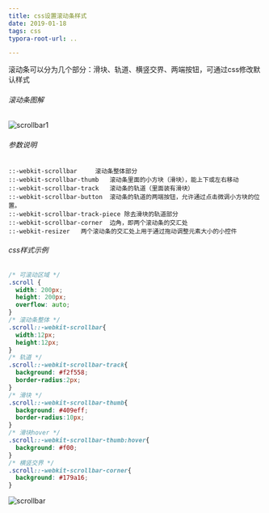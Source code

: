 ```yaml
---
title: css设置滚动条样式
date: 2019-01-18
tags: css
typora-root-url: ..

---
```


滚动条可以分为几个部分：滑块、轨道、横竖交界、两端按钮，可通过css修改默认样式

<!-- more -->

###### 滚动条图解

![scrollbar1](/images/css设置滚动条样式/scrollbar1.png)

###### 参数说明

```
::-webkit-scrollbar 	滚动条整体部分
::-webkit-scrollbar-thumb  	滚动条里面的小方块（滑块），能上下或左右移动
::-webkit-scrollbar-track  	滚动条的轨道（里面装有滑块）
::-webkit-scrollbar-button 	滚动条的轨道的两端按钮，允许通过点击微调小方块的位置。
::-webkit-scrollbar-track-piece 除去滑块的轨道部分
::-webkit-scrollbar-corner 	边角，即两个滚动条的交汇处
::-webkit-resizer 	两个滚动条的交汇处上用于通过拖动调整元素大小的小控件
```



###### css样式示例

```css
/* 可滚动区域 */
.scroll {
  width: 200px;
  height: 200px;
  overflow: auto;
}
/* 滚动条整体 */
.scroll::-webkit-scrollbar{
  width:12px;
  height:12px;
}
/* 轨道 */
.scroll::-webkit-scrollbar-track{
  background: #f2f558;
  border-radius:2px;
}
/* 滑块 */
.scroll::-webkit-scrollbar-thumb{
  background: #409eff;
  border-radius:10px;
}
/* 滑块hover */
.scroll::-webkit-scrollbar-thumb:hover{
  background: #f00;
}
/* 横竖交界 */
.scroll::-webkit-scrollbar-corner{
  background: #179a16;
}
```

![scrollbar](/images/css设置滚动条样式/scrollbar.png)

